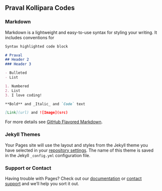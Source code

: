 ## Praval Kollipara Codes


### Markdown

Markdown is a lightweight and easy-to-use syntax for styling your writing. It includes conventions for

```markdown
Syntax highlighted code block

# Praval
## Header 2
### Header 3

- Bulleted
- List

1. Numbered
2. List
3. I love coding!

**Bold** and _Italic_ and `Code` text

[Link](url) and ![Image](src)
```

For more details see [GitHub Flavored Markdown](https://guides.github.com/features/mastering-markdown/).

### Jekyll Themes

Your Pages site will use the layout and styles from the Jekyll theme you have selected in your [repository settings](https://github.com/kalutes/CS193_Fall18_Lab1/settings). The name of this theme is saved in the Jekyll `_config.yml` configuration file.

### Support or Contact

Having trouble with Pages? Check out our [documentation](https://help.github.com/categories/github-pages-basics/) or [contact support](https://github.com/contact) and we’ll help you sort it out.
